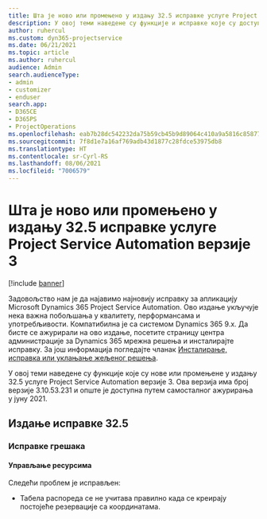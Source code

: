 ```yaml
---
title: Шта је ново или промењено у издању 32.5 исправке услуге Project Service Automation верзије 3
description: У овој теми наведене су функције и исправке које су доступне у издању 32.5 исправке услуге Project Service Automation верзије 3.
author: ruhercul
ms.custom: dyn365-projectservice
ms.date: 06/21/2021
ms.topic: article
ms.author: ruhercul
audience: Admin
search.audienceType:
- admin
- customizer
- enduser
search.app:
- D365CE
- D365PS
- ProjectOperations
ms.openlocfilehash: eab7b28dc542232da75b59cb45b9d89064c410a9a5816c8587783140daf54f46
ms.sourcegitcommit: 7f8d1e7a16af769adb43d1877c28fdce53975db8
ms.translationtype: HT
ms.contentlocale: sr-Cyrl-RS
ms.lasthandoff: 08/06/2021
ms.locfileid: "7006579"
---
```

# <a name="whats-new-or-changed-in-project-service-automation-update-release-325-v3"></a>Шта је ново или промењено у издању 32.5 исправке услуге Project Service Automation верзије 3

[!include [banner](../includes/psa-now-project-operations.md)]

Задовољство нам је да најавимо најновију исправку за апликацију Microsoft Dynamics 365 Project Service Automation. Ово издање укључује нека важна побољшања у квалитету, перформансама и употребљивости. Компатибилна је са системом Dynamics 365 9.x. Да бисте се ажурирали на ово издање, посетите страницу центра администрације за Dynamics 365 мрежна решења и инсталирајте исправку. За још информација погледајте чланак [Инсталирање, исправка или уклањање жељеног решења](/power-platform/admin/install-remove-preferred-solution).

У овој теми наведене су функције које су нове или промењене у издању 32.5 услуге Project Service Automation верзије 3. Ова верзија има број верзије 3.10.53.231 и опште је доступна путем самосталног ажурирања у јуну 2021.

## <a name="update-release-325"></a>Издање исправке 32.5

### <a name="bug-fixes"></a>Исправке грешака

#### <a name="resource-management"></a>Управљање ресурсима

Следећи проблем је исправљен:

- Табела распореда се не учитава правилно када се креирају постојеће резервације са координатама.

